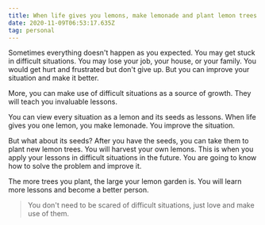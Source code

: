 ```yaml
---
title: When life gives you lemons, make lemonade and plant lemon trees
date: 2020-11-09T06:53:17.635Z
tag: personal
---
```

Sometimes everything doesn't happen as you expected. You may get stuck in difficult situations. You may lose your job, your house, or your family. You would get hurt and frustrated but don't give up. But you can improve your situation and make it better.

More, you can make use of difficult situations as a source of growth. They will teach you invaluable lessons.

You can view every situation as a lemon and its seeds as lessons. When life gives you one lemon, you make lemonade. You improve the situation.

But what about its seeds? After you have the seeds, you can take them to plant new lemon trees. You will harvest your own lemons. This is when you apply your lessons in difficult situations in the future. You are going to know how to solve the problem and improve it.

The more trees you plant, the large your lemon garden is. You will learn more lessons and become a better person.

> You don't need to be scared of difficult situations, just love and make use of them.